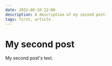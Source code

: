 ```yaml
---
date: 2022-08-20 22:00
description: A description of my second post.
tags: first, article
---
```

# My second post

My second post's text.


